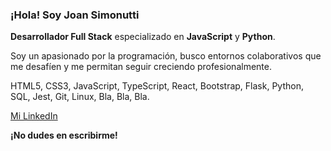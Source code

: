 ### ¡Hola! Soy Joan Simonutti

**Desarrollador Full Stack** especializado en **JavaScript** y **Python**.

Soy un apasionado por la programación, busco entornos colaborativos que me desafíen y me permitan seguir creciendo profesionalmente.

HTML5, CSS3, JavaScript, TypeScript, React, Bootstrap, Flask, Python, SQL, Jest, Git, Linux, Bla, Bla, Bla.

[Mi LinkedIn](https://www.linkedin.com/in/joansimonutti/)

**¡No dudes en escribirme!**
